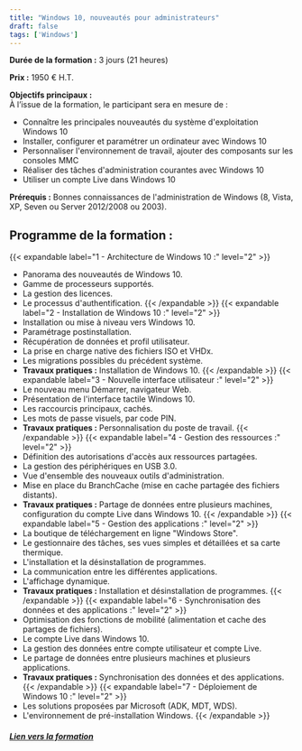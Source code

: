 ```yaml
---
title: "Windows 10, nouveautés pour administrateurs"
draft: false
tags: ['Windows']
---
```



**Durée de la formation :** 3 jours (21 heures)

**Prix :** 1950 € H.T.

**Objectifs principaux :**  
À l’issue de la formation, le participant sera en mesure de :
* Connaître les principales nouveautés du système d'exploitation Windows 10
* Installer, configurer et paramétrer un ordinateur avec Windows 10
* Personnaliser l'environnement de travail, ajouter des composants sur les consoles MMC
* Réaliser des tâches d'administration courantes avec Windows 10
* Utiliser un compte Live dans Windows 10

 **Prérequis :** Bonnes connaissances de l'administration de Windows (8, Vista, XP, Seven ou Server 2012/2008 ou 2003).

## Programme de la formation :
{{< expandable label="1 - Architecture de Windows 10 :" level="2" >}}
* Panorama des nouveautés de Windows 10.
* Gamme de processeurs supportés.
* La gestion des licences.
* Le processus d'authentification.
{{< /expandable >}}
{{< expandable label="2 - Installation de Windows 10 :" level="2" >}}
* Installation ou mise à niveau vers Windows 10.
* Paramétrage postinstallation.
* Récupération de données et profil utilisateur.
* La prise en charge native des fichiers ISO et VHDx.
* Les migrations possibles du précédent système.
* **Travaux pratiques :** Installation de Windows 10.
{{< /expandable >}}
{{< expandable label="3 - Nouvelle interface utilisateur :" level="2" >}}
* Le nouveau menu Démarrer, navigateur Web.
* Présentation de l'interface tactile Windows 10.
* Les raccourcis principaux, cachés.
* Les mots de passe visuels, par code PIN.
* **Travaux pratiques :** Personnalisation du poste de travail.
{{< /expandable >}}
{{< expandable label="4 - Gestion des ressources :" level="2" >}}
* Définition des autorisations d'accès aux ressources partagées.
* La gestion des périphériques en USB 3.0.
* Vue d'ensemble des nouveaux outils d'administration.
* Mise en place du BranchCache (mise en cache partagée des fichiers distants).
* **Travaux pratiques :** Partage de données entre plusieurs machines, configuration du compte Live dans Windows 10.
{{< /expandable >}}
{{< expandable label="5 - Gestion des applications :" level="2" >}}
* La boutique de téléchargement en ligne "Windows Store".
* Le gestionnaire des tâches, ses vues simples et détaillées et sa carte thermique.
* L'installation et la désinstallation de programmes.
* La communication entre les différentes applications.
* L'affichage dynamique.
* **Travaux pratiques :** Installation et désinstallation de programmes.
{{< /expandable >}}
{{< expandable label="6 - Synchronisation des données et des applications :" level="2" >}}
* Optimisation des fonctions de mobilité (alimentation et cache des partages de fichiers).
* Le compte Live dans Windows 10.
* La gestion des données entre compte utilisateur et compte Live.
* Le partage de données entre plusieurs machines et plusieurs applications.
* **Travaux pratiques :** Synchronisation des données et des applications.
{{< /expandable >}}
{{< expandable label="7 - Déploiement de Windows 10 :" level="2" >}}
* Les solutions proposées par Microsoft (ADK, MDT, WDS).
* L'environnement de pré-installation Windows.
{{< /expandable >}}

##### [Lien vers la formation](https://www.orsys.fr/formation/ION)